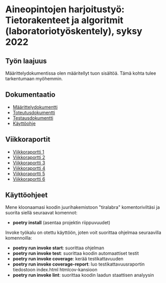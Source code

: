 # Aineopintojen harjoitustyö: Tietorakenteet ja algoritmit (laboratoriotyöskentely), syksy 2022

## Työn laajuus

Määrittelydokumentissa olen määritellyt tuon sisältöä. Tämä kohta tulee tarkentumaan myöhemmin.

## Dokumentaatio

* [Määrittelydokumentti](https://github.com/karhelmi/tiralabra/blob/master/dokumentaatio/maarittelydokumentti.md)
* [Toteutusdokumentti](https://github.com/karhelmi/tiralabra/blob/master/dokumentaatio/toteutusdokumentti.md)
* [Testausdokumentti](https://github.com/karhelmi/tiralabra/blob/master/dokumentaatio/testausdokumentti.md)
* [Käyttöohje](https://github.com/karhelmi/tiralabra/blob/master/dokumentaatio/kayttoohje.md)

## Viikkoraportit
* [Viikkoraportti 1](https://github.com/karhelmi/tiralabra/blob/master/dokumentaatio/viikkoraportit/viikkoraportti_1.md)
* [Viikkoraportti 2](https://github.com/karhelmi/tiralabra/blob/master/dokumentaatio/viikkoraportit/viikkoraportti_2.md)
* [Viikkoraportti 3](https://github.com/karhelmi/tiralabra/blob/master/dokumentaatio/viikkoraportit/viikkoraportti_3.md)
* [Viikkoraportti 4](https://github.com/karhelmi/tiralabra/blob/master/dokumentaatio/viikkoraportit/viikkoraportti_4.md)
* [Viikkoraportti 5](https://github.com/karhelmi/tiralabra/blob/master/dokumentaatio/viikkoraportit/viikkoraportti_5.md)
* [Viikkoraportti 6](https://github.com/karhelmi/tiralabra/blob/master/dokumentaatio/viikkoraportit/viikkoraportti_6.md)

## Käyttöohjeet
Mene kloonaamasi koodin juurihakemistoon "tiralabra" komentoriviltäsi ja suorita siellä seuraavat 
komennot:
* **poetry install** (asentaa projektin riippuvuudet)

Invoke työkalu on otettu käyttöön, joten voit suorittaa ohjelmaa seuraavilla komennoilla:
* **poetry run invoke start**: suorittaa ohjelman
* **poetry run invoke test**: suorittaa koodin automaattiset testit
* **poetry run invoke coverage**: kerää testikattavuuden
* **poetry run invoke coverage-report**: luo testikattavuusraportin tiedostoon index.html htmlcov-kansioon
* **poetry run invoke lint**: suorittaa koodin laadun staattisen analyysin
